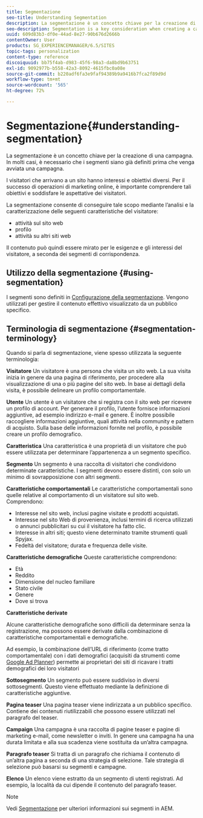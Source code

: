 ```yaml
---
title: Segmentazione
seo-title: Understanding Segmentation
description: La segmentazione è un concetto chiave per la creazione di una campagna. In molti casi, è necessario che i segmenti siano già definiti prima che venga avviata una campagna.
seo-description: Segmentation is a key consideration when creating a campaign. In most cases, you will need to have segments already defined before starting your campaign.
uuid: 609d83b3-df0e-44ad-8e27-90b676d2666b
contentOwner: User
products: SG_EXPERIENCEMANAGER/6.5/SITES
topic-tags: personalization
content-type: reference
discoiquuid: bb75f4ab-d983-45f6-98a3-da8bd9b63751
exl-id: 9092977b-b558-42a3-8092-4615fbc0a08e
source-git-commit: b220adf6fa3e9faf94389b9a9416b7fca2f89d9d
workflow-type: tm+mt
source-wordcount: '565'
ht-degree: 72%

---
```


# Segmentazione{#understanding-segmentation}

La segmentazione è un concetto chiave per la creazione di una campagna. In molti casi, è necessario che i segmenti siano già definiti prima che venga avviata una campagna.

I visitatori che arrivano a un sito hanno interessi e obiettivi diversi. Per il successo di operazioni di marketing online, è importante comprendere tali obiettivi e soddisfare le aspettative dei visitatori.

La segmentazione consente di conseguire tale scopo mediante l’analisi e la caratterizzazione delle seguenti caratteristiche del visitatore:

* attività sul sito web
* profilo
* attività su altri siti web

Il contenuto può quindi essere mirato per le esigenze e gli interessi del visitatore, a seconda dei segmenti di corrispondenza.

## Utilizzo della segmentazione {#using-segmentation}

I segmenti sono definiti in [Configurazione della segmentazione](/help/sites-administering/campaign-segmentation.md). Vengono utilizzati per gestire il contenuto effettivo visualizzato da un pubblico specifico.

## Terminologia di segmentazione {#segmentation-terminology}

Quando si parla di segmentazione, viene spesso utilizzata la seguente terminologia:

**Visitatore** Un visitatore è una persona che visita un sito web. La sua visita inizia in genere da una pagina di riferimento, per procedere alla visualizzazione di una o più pagine del sito web. In base ai dettagli della visita, è possibile delineare un profilo comportamentale.

**Utente** Un utente è un visitatore che si registra con il sito web per ricevere un profilo di account. Per generare il profilo, l’utente fornisce informazioni aggiuntive, ad esempio indirizzo e-mail e genere. È inoltre possibile raccogliere informazioni aggiuntive, quali attività nella community e pattern di acquisto. Sulla base delle informazioni fornite nel profilo, è possibile creare un profilo demografico.

**Caratteristica** Una caratteristica è una proprietà di un visitatore che può essere utilizzata per determinare l’appartenenza a un segmento specifico.

**Segmento** Un segmento è una raccolta di visitatori che condividono determinate caratteristiche. I segmenti devono essere distinti, con solo un minimo di sovrapposizione con altri segmenti.

**Caratteristiche comportamentali** Le caratteristiche comportamentali sono quelle relative al comportamento di un visitatore sul sito web. Comprendono:

* Interesse nel sito web, inclusi pagine visitate e prodotti acquistati.
* Interesse nel sito Web di provenienza, inclusi termini di ricerca utilizzati o annunci pubblicitari su cui il visitatore ha fatto clic.
* Interesse in altri siti; questo viene determinato tramite strumenti quali Spyjax.
* Fedeltà del visitatore; durata e frequenza delle visite.

**Caratteristiche demografiche** Queste caratteristiche comprendono:

* Età
* Reddito
* Dimensione del nucleo familiare
* Stato civile
* Genere
* Dove si trova

**Caratteristiche derivate**

Alcune caratteristiche demografiche sono difficili da determinare senza la registrazione, ma possono essere derivate dalla combinazione di caratteristiche comportamentali e demografiche.

Ad esempio, la combinazione dell’URL di riferimento (come tratto comportamentale) con i dati demografici (acquisiti da strumenti come [Google Ad Planner](https://www.google.com/adplanner/)) permette ai proprietari dei siti di ricavare i tratti demografici dei loro visitatori

**Sottosegmento** Un segmento può essere suddiviso in diversi sottosegmenti. Questo viene effettuato mediante la definizione di caratteristiche aggiuntive.

**Pagina teaser** Una pagina teaser viene indirizzata a un pubblico specifico. Contiene dei contenuti riutilizzabili che possono essere utilizzati nel paragrafo del teaser.

**Campaign** Una campagna è una raccolta di pagine teaser e pagine di marketing e-mail, come newsletter o inviti. In genere una campagna ha una durata limitata e alla sua scadenza viene sostituita da un’altra campagna.

**Paragrafo teaser** Si tratta di un paragrafo che richiama il contenuto di un’altra pagina a seconda di una strategia di selezione. Tale strategia di selezione può basarsi su segmenti e campagne.

**Elenco** Un elenco viene estratto da un segmento di utenti registrati. Ad esempio, la località da cui dipende il contenuto del paragrafo teaser.

>[!NOTE]
>
>Vedi [Segmentazione](/help/sites-administering/campaign-segmentation.md) per ulteriori informazioni sui segmenti in AEM.
